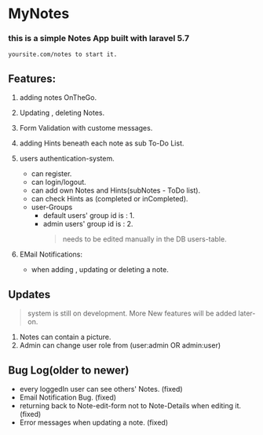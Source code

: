 # MyNotes
### this is a simple Notes App built with laravel 5.7
	yoursite.com/notes to start it.

## __Features:__
1. adding notes OnTheGo.
2. Updating , deleting Notes.
3. Form Validation with custome messages.
4. adding Hints beneath each note as sub To-Do List.
5. users authentication-system.
	* can register.
	* can login/logout.
	* can add own Notes and Hints(subNotes - ToDo list).
	* can check Hints as (completed or inCompleted).
	* user-Groups
		* default users' group id is : 1.
		* admin users' group id is : 2.
			>needs to be edited manually in the DB users-table.

6. EMail Notifications:
	* when adding , updating or deleting a note.



## __Updates__
> system is still on development. More New features will be added later-on.
1. Notes can contain a picture.
2. Admin can change user role from (user:admin OR admin:user)



## __Bug Log__(older to newer)
* every loggedIn user can see others' Notes. (fixed)
* Email Notification Bug. (fixed)
* returning back to Note-edit-form not to Note-Details when editing it. (fixed)
* Error messages when updating a note. (fixed)

